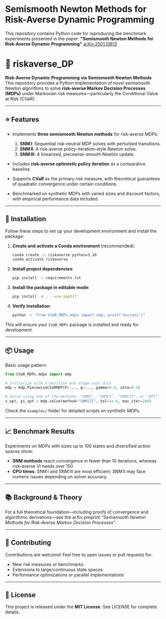 # Semismooth Newton Methods for Risk-Averse Dynamic Programming

This repository contains Python code for reproducing the benchmark experiments presented in the paper:
**"Semismooth Newton Methods for Risk-Averse Dynamic Programming"**  [arXiv:2501.13612](https://arxiv.org/abs/2501.13612)

# 🧠 riskaverse\_DP

**Risk-Averse Dynamic Programming via Semismooth Newton Methods**
This repository provides a Python implementation of novel semismooth Newton algorithms to solve **risk-averse Markov Decision Processes (MDPs)** under Markovian risk measures—particularly the Conditional Value at Risk (CVaR).

---

## ⭐ Features

* Implements **three semismooth Newton methods** for risk-averse MDPs:

  1. **SNM I**: Sequential risk-neutral MDP solves with perturbed transitions.
  2. **SNM II**: A risk-averse policy-iteration–style Newton solve.
  3. **SNM III**: A linearized, piecewise-smooth Newton update.
* Includes **risk-averse optimistic policy iteration** as a comparative baseline.
* Supports **CVaR** as the primary risk measure, with theoretical guarantees of quadratic convergence under certain conditions.
* Benchmarked on synthetic MDPs with varied sizes and discount factors, with empirical performance data included.

---

## 🚀 Installation

Follow these steps to set up your development environment and install the package:

1. **Create and activate a Conda environment** (recommended):

   ```bash
   conda create -n riskaverse python=3.10
   conda activate riskaverse
   ```

2. **Install project dependencies**:

   ```bash
   pip install -r requirements.txt
   ```

3. **Install the package in editable mode**:

   ```bash
   pip install -e . --use-pep517
   ```

4. **Verify installation**:

   ```bash
   python -c "from CVaR_MDPs.mdps import mdp; print('Success')"
   ```

This will ensure your `CVaR_MDPs` package is installed and ready for development.

---

## 📦 Usage

Basic usage pattern:

```python
from CVaR_MDPs.mdps import mdp

# Initialize with transition and stage-cost data
mdp = mdp.PiecewiseCVaRMDP(P=..., g=..., gamma=0.9, zeta=0.3)

# Solve using one of the methods: "SNMI", "SNMII", "SNMIII", or "OPI"
v_opt, pi_opt = mdp.solve(method="SNMIII", tol=1e-6, max_iter=100)
```

Check the `examples/` folder for detailed scripts on synthetic MDPs.

---

## 📈 Benchmark Results

Experiments on MDPs with sizes up to 100 states and diversified action spaces show:

* **SNM methods** reach convergence in fewer than 10 iterations, whereas risk-averse VI needs over 150.
* **CPU times**: SNM I and SNM III are most efficient; SNM II may face numeric issues depending on solver accuracy.

---

## 📚 Background & Theory

For a full theoretical foundation—including proofs of convergence and algorithmic derivations—see the arXiv preprint *“Semismooth Newton Methods for Risk-Averse Markov Decision Processes”*.

---

## 🤝 Contributing

Contributions are welcome! Feel free to open issues or pull requests for:

* New risk measures or benchmarks
* Extensions to large/continuous state spaces
* Performance optimizations or parallel implementations

---

## 📄 License

This project is released under the **MIT License**. See LICENSE for complete details.
